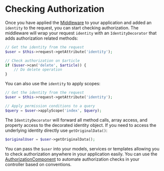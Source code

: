 # Checking Authorization

Once you have applied the [Middleware](./Middleware.md) to your
application and added an `identity` to the request, you can start checking
authorization. The middleware will wrap your request `identity` with an
`IdentityDecorator` that adds authorization related methods:

```php
// Get the identity from the request
$user = $this->request->getAttribute('identity');

// Check authorization on $article
if ($user->can('delete', $article)) {
    // Do delete operation
}
```

You can also use the `identity` to apply scopes:

```php
// Get the identity from the request
$user = $this->request->getAttribute('identity');

// Apply permission conditions to a query
$query = $user->applyScope('index', $query);
```

The `IdentityDecorator` will forward all method calls, array access, and
property access to the decorated identity object. If you need to access the
underlying identity directly use `getOriginalData()`:

```php
$originalUser = $user->getOriginalData();
```

You can pass the `$user` into your models, services or templates allowing you to
check authorization anywhere in your application easily. You can use the
[AuthorizationComponent](./Component.md) to automate
authorization checks in your controller based on conventions.
